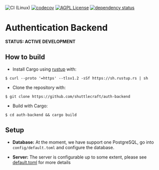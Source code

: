 ![CI (Linux)](https://github.com/shuttlecraft/auth-backend/workflows/CI%20(Linux)/badge.svg)
[![codecov](https://codecov.io/gh/shuttlecraft/auth-backend/branch/master/graph/badge.svg)](https://codecov.io/gh/shuttlecraft/auth-backend)
[![AGPL License](https://img.shields.io/badge/license-AGPL-blue.svg)](http://www.gnu.org/licenses/agpl-3.0)
[![dependency status](https://deps.rs/repo/github/shuttlecraft/auth-backend/status.svg)](https://deps.rs/repo/github/shuttlecraft/auth-backend)


# Authentication Backend

**STATUS: ACTIVE DEVELOPMENT**

## How to build

* Install Cargo using [rustup](https://rustup.rs/) with:

```
$ curl --proto '=https' --tlsv1.2 -sSf https://sh.rustup.rs | sh
```

* Clone the repository with:

```
$ git clone https://github.com/shuttlecraft/auth-backend
```

* Build with Cargo:

``` 
$ cd auth-backend && cargo build
```

## Setup

* **Database:**
At the moment, we have support one PostgreSQL, go into
`config/default.toml` and configure the database.

* **Server:**
The server is configurable up to some extent, please see
[default.toml](./config/default.toml) for more details
